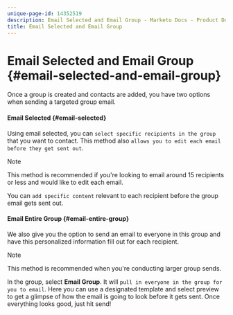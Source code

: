 ```yaml
---
unique-page-id: 14352519
description: Email Selected and Email Group - Marketo Docs - Product Documentation
title: Email Selected and Email Group
---
```


# Email Selected and Email Group {#email-selected-and-email-group}

Once a group is created and contacts are added, you have two options when sending a targeted group email.

#### Email Selected {#email-selected}

Using email selected, you can `select specific recipients in the group` that you want to contact. This method also `allows you to edit each email before they get sent out`.

>[!NOTE]
>
>This method is recommended if you're looking to email around 15 recipients or less and would like to edit each email.

You can `add specific content` relevant to each recipient before the group email gets sent out.  

#### Email Entire Group {#email-entire-group}

We also give you the option to send an email to everyone in this group and have this personalized information fill out for each recipient.

>[!NOTE]
>
>This method is recommended when you're conducting larger group sends.

In the group, select **Email Group**. It will `pull in everyone in the group for you to email`.  Here you can use a designated template and select preview to get a glimpse of how the email is going to look before it gets sent. Once everything looks good, just hit send!
